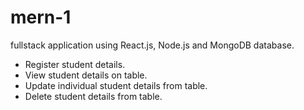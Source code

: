 # mern-1

fullstack application using React.js, Node.js and MongoDB database.
* Register student details.
* View student details on table. 
* Update individual student details from table.
* Delete student details from table.
